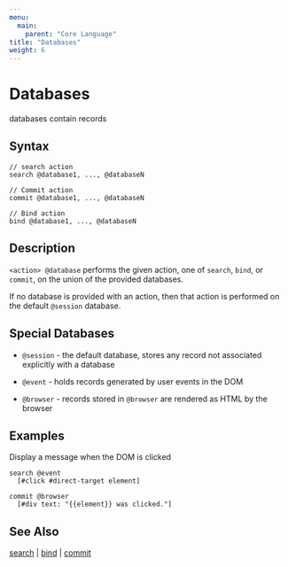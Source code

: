 ```yaml
---
menu:
  main:
    parent: "Core Language"
title: "Databases"
weight: 6
---
```


# Databases

databases contain records

## Syntax

```eve
// search action
search @database1, ..., @databaseN

// Commit action
commit @database1, ..., @databaseN

// Bind action
bind @database1, ..., @databaseN
```

## Description

`<action> @database` performs the given action, one of `search`, `bind`, or `commit`, on the union of the provided databases.

If no database is provided with an action, then that action is performed on the default `@session` database.

## Special Databases

- `@session` - the default database, stores any record not associated explicitly with a database

- `@event` - holds records generated by user events in the DOM

- `@browser` - records stored in `@browser` are rendered as HTML by the browser

## Examples

Display a message when the DOM is clicked

```eve
search @event
  [#click #direct-target element]

commit @browser
  [#div text: "{{element}} was clicked."]
```

## See Also

[search](../search) | [bind](../bind) | [commit](../commit)